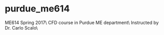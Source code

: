 # purdue_me614
ME614 Spring 2017\\
CFD course in Purdue ME department\\
Instructed by Dr. Carlo Scalo\\
